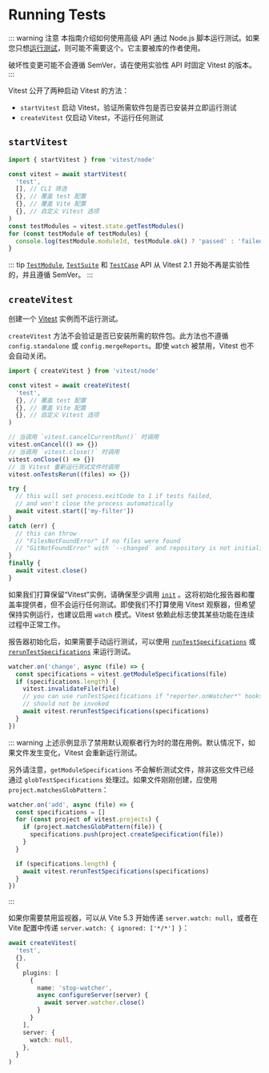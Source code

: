 # Running Tests

::: warning 注意
本指南介绍如何使用高级 API 通过 Node.js 脚本运行测试。如果您只想[运行测试](/guide/)，则可能不需要这个。它主要被库的作者使用。

破坏性变更可能不会遵循 SemVer，请在使用实验性 API 时固定 Vitest 的版本。
:::

Vitest 公开了两种启动 Vitest 的方法：

- `startVitest` 启动 Vitest，验证所需软件包是否已安装并立即运行测试
- `createVitest` 仅启动 Vitest，不运行任何测试

## `startVitest`

```ts
import { startVitest } from 'vitest/node'

const vitest = await startVitest(
  'test',
  [], // CLI 筛选
  {}, // 覆盖 test 配置
  {}, // 覆盖 Vite 配置
  {}, // 自定义 Vitest 选项
)
const testModules = vitest.state.getTestModules()
for (const testModule of testModules) {
  console.log(testModule.moduleId, testModule.ok() ? 'passed' : 'failed')
}
```

::: tip
[`TestModule`](/advanced/api/test-module), [`TestSuite`](/advanced/api/test-suite) 和 [`TestCase`](/advanced/api/test-case) API 从 Vitest 2.1 开始不再是实验性的，并且遵循 SemVer。
:::

## `createVitest`

创建一个 [Vitest](/advanced/api/vitest) 实例而不运行测试。

`createVitest` 方法不会验证是否已安装所需的软件包。此方法也不遵循 `config.standalone` 或 `config.mergeReports`。即使 `watch` 被禁用，Vitest 也不会自动关闭。

```ts
import { createVitest } from 'vitest/node'

const vitest = await createVitest(
  'test',
  {}, // 覆盖 test 配置
  {}, // 覆盖 Vite 配置
  {}, // 自定义 Vitest 选项
)

// 当调用 `vitest.cancelCurrentRun()` 时调用
vitest.onCancel(() => {})
// 当调用 `vitest.close()` 时调用
vitest.onClose(() => {})
// 当 Vitest 重新运行测试文件时调用
vitest.onTestsRerun((files) => {})

try {
  // this will set process.exitCode to 1 if tests failed,
  // and won't close the process automatically
  await vitest.start(['my-filter'])
}
catch (err) {
  // this can throw
  // "FilesNotFoundError" if no files were found
  // "GitNotFoundError" with `--changed` and repository is not initialized
}
finally {
  await vitest.close()
}
```

如果我们打算保留“Vitest”实例，请确保至少调用 [`init`](/advanced/api/vitest#init) 。这将初始化报告器和覆盖率提供者，但不会运行任何测试。即使我们不打算使用 Vitest 观察器，但希望保持实例运行，也建议启用 `watch` 模式。Vitest 依赖此标志使其某些功能在连续过程中正常工作。

报告器初始化后，如果需要手动运行测试，可以使用 [`runTestSpecifications`](/advanced/api/vitest#runtestspecifications) 或 [`rerunTestSpecifications`](/advanced/api/vitest#reruntestspecifications) 来运行测试。

```ts
watcher.on('change', async (file) => {
  const specifications = vitest.getModuleSpecifications(file)
  if (specifications.length) {
    vitest.invalidateFile(file)
    // you can use runTestSpecifications if "reporter.onWatcher*" hooks
    // should not be invoked
    await vitest.rerunTestSpecifications(specifications)
  }
})
```

::: warning
上述示例显示了禁用默认观察者行为时的潜在用例。默认情况下，如果文件发生变化，Vitest 会重新运行测试。

另外请注意，`getModuleSpecifications` 不会解析测试文件，除非这些文件已经通过 `globTestSpecifications` 处理过。如果文件刚刚创建，应使用 `project.matchesGlobPattern`：

```ts
watcher.on('add', async (file) => {
  const specifications = []
  for (const project of vitest.projects) {
    if (project.matchesGlobPattern(file)) {
      specifications.push(project.createSpecification(file))
    }
  }

  if (specifications.length) {
    await vitest.rerunTestSpecifications(specifications)
  }
})
```
:::

如果你需要禁用监视器，可以从 Vite 5.3 开始传递 `server.watch: null`，或者在 Vite 配置中传递 `server.watch: { ignored: ['*/*'] }`：

```ts
await createVitest(
  'test',
  {},
  {
    plugins: [
      {
        name: 'stop-watcher',
        async configureServer(server) {
          await server.watcher.close()
        }
      }
    ],
    server: {
      watch: null,
    },
  }
)
```
